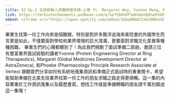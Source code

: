 ```yaml
---
title: S3 Ep.2 生技新鮮人求職修煉手冊—上卷 ft. Margaret Wey, Yvonne Meng, Phoebe Tsai
link: https://tmrbiotechmoments.podbean.com/e/%e7%94%9f%e6%8a%80%e6%96%b0%e9%ae%ae%e4%ba%ba%e6%b1%82%e8%81%b7%e4%bf%ae%e7%85%89%e6%89%8b%e5%86%8a%e2%80%94%e4%b8%8a%e5%8d%b7ft-margaret-wey-yvonne/
embed: <iframe src="https://open.spotify.com/embed/1bkw9NGACSxK20N0xhOlux" width="100%" height="232" frameborder="0" allowtransparency="true" allow="encrypted-media"></iframe>
---
```


畢業生找第一份工作向來是個難題，特別是對許多飄洋過海來美唸書的外國學生而言更是如此，不僅要面對學校和業界環境的巨大鴻溝，更要面對求職文化差異等種種困難。 畢業生們的心聲都聽到了！為此我們規劃了面試準備二部曲，邀請三位有豐富業界面試經驗的講者Yvonne (Protein Engineering Director at Ring Therapeutics), Margaret (Global Medicines Development Director at AstraZeneca), 和Phoebe (Pharmacology Principle Research Associate at Vertex) 跟聽眾們分享如何有系統地蒐集資訊和準備正式面試時的重重關卡，希望能幫助準備在北美生技業界找第一份工作的朋友求職之路走得更順暢。這一集的內容著重於工作資訊蒐集以及履歷書寫，想找工作或是準備轉職的朋友請千萬別錯過這一集喔！